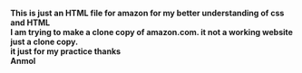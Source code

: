 <b>This is just an HTML file for amazon for my better understanding of css and HTML<b>
<br>
I am trying to make a clone copy of amazon.com. it not a working website just a clone copy.
<br>
it just for my practice
thanks<br>
Anmol
